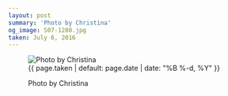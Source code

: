```yaml
---
layout: post
summary: 'Photo by Christina'
og_image: 507-1280.jpg
taken: July 6, 2016
---
```


<figure class="post">
 <img alt="Photo by Christina" sizes="(min-width: 700px) 50vw, calc(100vw - 2rem)" src="{{ site.assets_url }}/507-640.jpg" srcset="{{ site.assets_url }}/507-1280.jpg 1280w, {{ site.assets_url }}/507-960.jpg 960w, {{ site.assets_url }}/507-640.jpg 640w, {{ site.assets_url }}/507-320.jpg 320w"/>
 <figcaption>
  <time>
   {{ page.taken | default: page.date | date: "%B %-d, %Y" }}
  </time>
  <p>
   Photo by Christina
  </p>
 </figcaption>
</figure>

